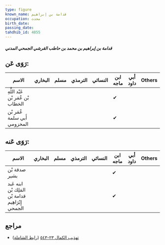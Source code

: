 ```yaml
---
type: figure
known_name: قدامة بن إبراهيم
occupation: محدث
birth_date:
passing_date:
tahdhib_id: 4855
---
```

##### قدامة بن إبراهيم بن محمد بن حاطب القرشي الجمحي المدني

## رَوَى عَن:
| الاسم                              | البخاري | مسلم | الترمذي | النسائي | ابن ماجه | أبي داود | Others |
| ---------------------------------- | ------- | ---- | ------- | ------- | -------- | -------- | ------ |
| عَبْد اللَّهِ بْن عُمَر بْن الخطاب |         |      |         |         | ✔        |          |        |
| عُمَر بْن أَبي سلمة المخزومي       |         |      |         |         | ✔        |          |        |
## رَوَى عَنه:
| الاسم                                              | البخاري | مسلم | الترمذي | النسائي | ابن ماجه | أبي داود | Others |
| -------------------------------------------------- | ------- | ---- | ------- | ------- | -------- | -------- | ------ |
| صدقة بْن بشير                                      |         |      |         |         | ✔        |          |        |
| ابنه عَبد المَلِك بْن قدامة بْن إِبْرَاهِيم الجمحي |         |      |         |         | ✔        |          |        |
## مراجع
- [تهذيب الكمال ٢٣-٥٤٣](obsidian://open?vault=Tahdhib-al-Kamal&file=Figures/٤٨٥٥-قدامة%20بن%20إبراهيم%20بن%20محمد%20بن%20حاطب%20القرشي%20الجمحي%20المدني) ([رابط الشاملة](https://shamela.ws/book/3722/12430))